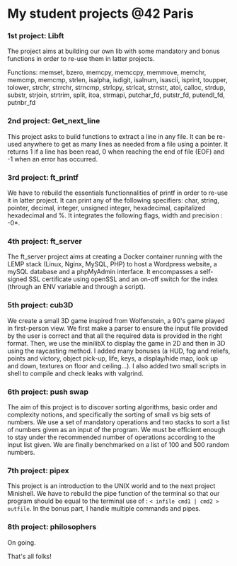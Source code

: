# My student projects @42 Paris

### 1st project: Libft
The project aims at building our own lib with some mandatory and bonus functions in order to re-use them in latter projects.

  Functions:
memset, bzero, memcpy, memccpy, memmove, memchr, memcmp, memcmp, strlen, isalpha, isdigit, isalnum, isascii, isprint, toupper, tolower, strchr, strrchr, strncmp, strlcpy, strlcat, strnstr, atoi, calloc, strdup, substr, strjoin, strtrim, split, itoa, strmapi, putchar_fd, putstr_fd, putendl_fd, putnbr_fd


### 2nd project: Get_next_line
This project asks to build functions to extract a line in any file. It can be re-used anywhere to get as many lines as needed from a file using a pointer. It returns 1 if a line has been read, 0 when reaching the end of file (EOF) and -1 when an error has occurred.


### 3rd project: ft_printf
We have to rebuild the essentials functionnalities of printf in order to re-use it in latter project. It can print any of the following specifiers: char, string, pointer, decimal, integer, unsigned integer, hexadecimal, capitalized hexadecimal and %. It integrates the following flags, width and precision : -0*.

### 4th project: ft_server
The ft_server project aims at creating a Docker container running with the LEMP stack (Linux, Nginx, MySQL, PHP) to host a Wordpress website, a mySQL database and a phpMyAdmin interface. It encompasses a self-signed SSL certificate using openSSL and an on-off switch for the index (through an ENV variable and through a script).

### 5th project: cub3D
We create a small 3D game inspired from Wolfenstein, a 90's game played in first-person view. We first make a parser to ensure the input file provided by the user is correct and that all the required data is provided in the right format. Then, we use the minilibX to display the game in 2D and then in 3D using the raycasting method.
I added many bonuses (a HUD, fog and reliefs, points and victory, object pick-up, life, keys, a display/hide map, look up and down, textures on floor and ceiling...). I also added two small scripts in shell to compile and check leaks with valgrind.

### 6th project: push swap
The aim of this project is to discover sorting algorithms, basic order and complexity notions, and specifically the sorting of small vs big sets of numbers.
We use a set of mandatory operations and two stacks to sort a list of numbers given as an input of the program. We must be efficient enough to stay under the recommended number of operations according to the input list given. We are finally benchmarked on a list of 100 and 500 random numbers.

### 7th project: pipex
This project is an introduction to the UNIX world and to the next project Minishell. We have to rebuild the pipe function of the terminal so that our program should be equal to the terminal use of : `< infile cmd1 | cmd2 > outfile`. In the bonus part, I handle multiple commands and pipes.

### 8th project: philosophers
On going.

That's all folks!
